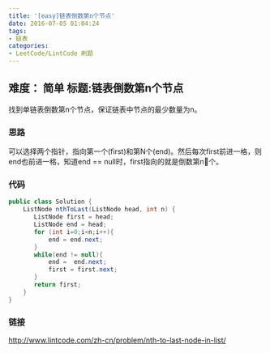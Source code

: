 ```yaml
---
title: '[easy]链表倒数第n个节点'
date: 2016-07-05 01:04:24
tags: 
- 链表
categories:
- LeetCode/LintCode 刷题
---
```


## 难度： 简单 标题:链表倒数第n个节点

找到单链表倒数第n个节点，保证链表中节点的最少数量为n。

### 思路

可以选择两个指针，指向第一个(first)和第N个(end)。然后每次first前进一格，则end也前进一格，知道end == null时，first指向的就是倒数第n个。

### 代码

```java
public class Solution {
    ListNode nthToLast(ListNode head, int n) {
       ListNode first = head;
       ListNode end = head;
       for (int i=0;i<n;i++){
           end = end.next;
       }
       while(end != null){
           end =  end.next;
           first = first.next;
       }
       return first;
    }
}
```

### 链接

http://www.lintcode.com/zh-cn/problem/nth-to-last-node-in-list/